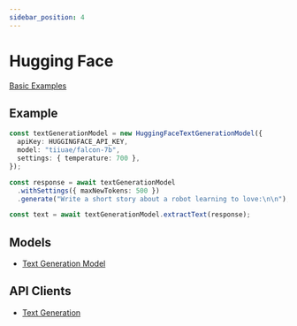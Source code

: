 ```yaml
---
sidebar_position: 4
---
```


# Hugging Face

[Basic Examples](https://github.com/lgrammel/ai-utils.js/tree/main/examples/basic/src/model-provider/huggingface)

## Example

```ts
const textGenerationModel = new HuggingFaceTextGenerationModel({
  apiKey: HUGGINGFACE_API_KEY,
  model: "tiiuae/falcon-7b",
  settings: { temperature: 700 },
});

const response = await textGenerationModel
  .withSettings({ maxNewTokens: 500 })
  .generate("Write a short story about a robot learning to love:\n\n");

const text = await textGenerationModel.extractText(response);
```

## Models

- [Text Generation Model](/api/classes/HuggingFaceTextGenerationModel)

## API Clients

- [Text Generation](/api/modules/#callhuggingfacetextgenerationapi)
